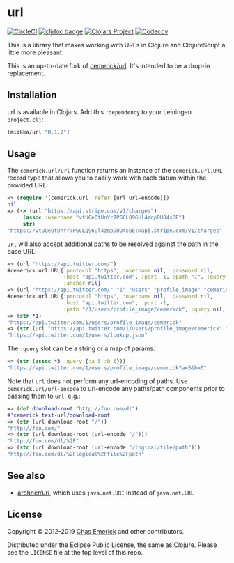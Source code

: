 # url

[![CircleCI](https://circleci.com/gh/miikka/url.svg?style=shield)](https://circleci.com/gh/miikka/url)
[![cljdoc badge](https://cljdoc.org/badge/miikka/url)](https://cljdoc.org/d/miikka/url/CURRENT)
[![Clojars Project](https://img.shields.io/clojars/v/miikka/url.svg)](https://clojars.org/miikka/url)
[![Codecov](https://codecov.io/gh/miikka/url/branch/master/graph/badge.svg)](https://codecov.io/gh/miikka/url)

This is a library that makes working with URLs in Clojure and ClojureScript a
little more pleasant.

This is an up-to-date fork of [cemerick/url](https://github.com/cemerick/url).
It's intended to be a drop-in replacement.

## Installation

url is available in Clojars. Add this `:dependency` to your Leiningen
`project.clj`:

```clojure
[miikka/url "0.1.2"]
```

## Usage

The `cemerick.url/url` function returns an instance of the
`cemerick.url.URL` record type that allows you to easily work with each
datum within the provided URL:

```clojure
=> (require '[cemerick.url :refer [url url-encode]])
nil
=> (-> (url "https://api.stripe.com/v1/charges")
     (assoc :username "vtUQeOtUnYr7PGCLQ96Ul4zqpDUO4sOE")
     str)
"https://vtUQeOtUnYr7PGCLQ96Ul4zqpDUO4sOE:@api.stripe.com/v1/charges"
```

`url` will also accept additional paths to be resolved against the path
in the base URL:

```clojure
=> (url "https://api.twitter.com/")
#cemerick.url.URL{:protocol "https", :username nil, :password nil,
                  :host "api.twitter.com", :port -1, :path "/", :query nil,
                  :anchor nil}
=> (url "https://api.twitter.com/" "1" "users" "profile_image" "cemerick")
#cemerick.url.URL{:protocol "https", :username nil, :password nil,
                  :host "api.twitter.com", :port -1,
                  :path "/1/users/profile_image/cemerick", :query nil, :anchor nil}
=> (str *1)
"https://api.twitter.com/1/users/profile_image/cemerick"
=> (str (url "https://api.twitter.com/1/users/profile_image/cemerick" "../../lookup.json"))
"https://api.twitter.com/1/users/lookup.json"
```

The `:query` slot can be a string or a map of params:

```clojure
=> (str (assoc *3 :query {:a 5 :b 6}))
"https://api.twitter.com/1/users/profile_image/cemerick?a=5&b=6"
```

Note that `url` does not perform any url-encoding of paths.  Use
`cemerick.url/url-encode` to url-encode any paths/path components prior
to passing them to `url`.  e.g.:

```clojure
=> (def download-root "http://foo.com/dl")
#'cemerick.test-url/download-root
=> (str (url download-root "/"))
"http://foo.com/"
=> (str (url download-root (url-encode "/")))
"http://foo.com/dl/%2F"
=> (str (url download-root (url-encode "/logical/file/path")))
"http://foo.com/dl/%2Flogical%2Ffile%2Fpath"
```

## See also

* [arohner/uri](https://github.com/arohner/uri), which uses `java.net.URI` instead of `java.net.URL`

## License

Copyright © 2012-2019 [Chas Emerick](http://cemerick.com) and other contributors.

Distributed under the Eclipse Public License, the same as Clojure.
Please see the `LICENSE` file at the top level of this repo.
